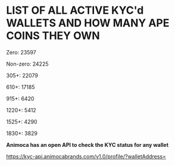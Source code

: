 # LIST OF ALL ACTIVE KYC'd WALLETS AND HOW MANY APE COINS THEY OWN

Zero: 23597

Non-zero: 24225

305+: 22079

610+: 17185

915+: 6420

1220+: 5412

1525+: 4290

1830+: 3829

**Animoca has an open API to check the KYC status for any wallet**

https://kyc-api.animocabrands.com/v1.0/profile/?walletAddress=